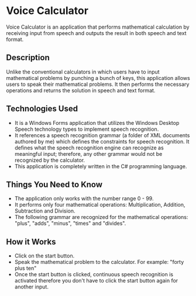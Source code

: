 # Voice Calculator

Voice Calculator is an application that performs mathematical calculation by receiving input from speech and outputs the result in both speech and text format.<br>

## Description
Unlike the conventional calculators in which users have to input mathematical problems by punching a bunch of keys, this application allows users to speak their mathematical problems. It then performs the necessary operations and returns the solution in speech and text format.<br>
 
## Technologies Used
- It is a Windows Forms application that utilizes the Windows Desktop Speech technology types to implement speech recognition. 
- It references a speech recognition grammar (a folder of XML documents authored by me) which defines the constraints for speech recognition. It defines what the speech recognition engine can recognize as meaningful input; therefore, any other grammar would not be recognized by the calculator.
- This application is completely written in the C# programming language.

## Things You Need to Know
- The application only works with the number range 0 - 99.
- It performs only four mathematical operations: Multiplication, Addition, Subtraction and Division.
- The following grammar are recognized for the mathematical operations: "plus", "adds", "minus", "times" and "divides".

## How it Works
- Click on the start button.
- Speak the mathematical problem to the calculator. For example: "forty plus ten"
- Once the start button is clicked, continuous speech recognition is activated therefore you don't have to click the start button again for another input.
